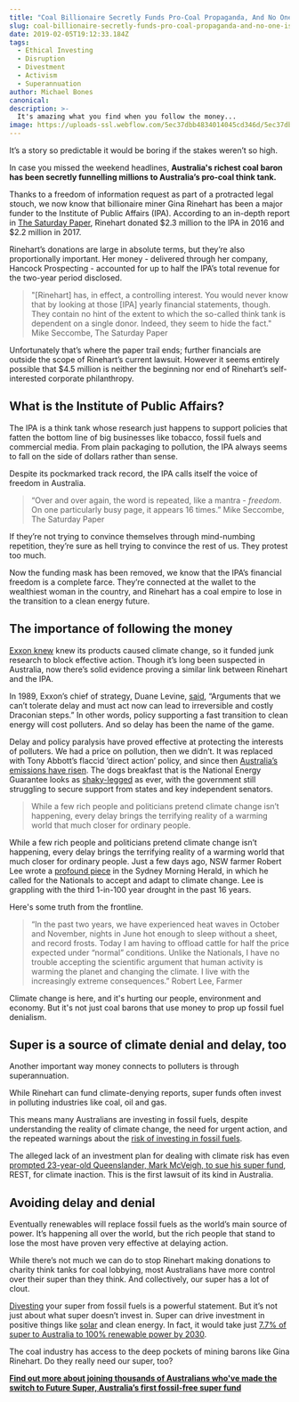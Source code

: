 ```yaml
---
title: "Coal Billionaire Secretly Funds Pro-Coal Propaganda, And No One Is Surprised"
slug: coal-billionaire-secretly-funds-pro-coal-propaganda-and-no-one-is-surprised
date: 2019-02-05T19:12:33.184Z
tags:
  - Ethical Investing
  - Disruption
  - Divestment
  - Activism
  - Superannuation
author: Michael Bones
canonical:
description: >-
  It's amazing what you find when you follow the money...
image: https://uploads-ssl.webflow.com/5ec37dbb4834014045cd346d/5ec37dbc483401ca75cd3bf7_Blog%201200x630%20(11).png
---
```


It’s a story so predictable it would be boring if the stakes weren’t so high.

In case you missed the weekend headlines, **Australia's richest coal baron has been secretly funnelling millions to Australia’s pro-coal think tank.**



Thanks to a freedom of information request as part of a protracted legal stouch, we now know that billionaire miner Gina Rinehart has been a major funder to the Institute of Public Affairs (IPA). According to an in-depth report in [The Saturday Paper](https://www.thesaturdaypaper.com.au/news/politics/2018/07/28/rineharts-secret-millions-the-ipa/15327000006616), Rinehart donated $2.3 million to the IPA in 2016 and $2.2 million in 2017.

Rinehart’s donations are large in absolute terms, but they’re also proportionally important. Her money - delivered through her company, Hancock Prospecting - accounted for up to half the IPA’s total revenue for the two-year period disclosed.

> "\[Rinehart\] has, in effect, a controlling interest. You would never know that by looking at those \[IPA\] yearly financial statements, though. They contain no hint of the extent to which the so-called think tank is dependent on a single donor. Indeed, they seem to hide the fact." Mike Seccombe, The Saturday Paper

Unfortunately that’s where the paper trail ends; further financials are outside the scope of Rinehart’s current lawsuit. However it seems entirely possible that $4.5 million is neither the beginning nor end of Rinehart’s self-interested corporate philanthropy.

## **What is the Institute of Public Affairs?**

The IPA is a think tank whose research just happens to support policies that fatten the bottom line of big businesses like tobacco, fossil fuels and commercial media. From plain packaging to pollution, the IPA always seems to fall on the side of dollars rather than sense.

Despite its pockmarked track record, the IPA calls itself the voice of freedom in Australia.

> “Over and over again, the word is repeated, like a mantra - _freedom_. On one particularly busy page, it appears 16 times.” Mike Seccombe, The Saturday Paper

If they’re not trying to convince themselves through mind-numbing repetition, they’re sure as hell trying to convince the rest of us. They protest too much.

Now the funding mask has been removed, we know that the IPA’s financial freedom is a complete farce. They’re connected at the wallet to the wealthiest woman in the country, and Rinehart has a coal empire to lose in the transition to a clean energy future.

## **The importance of following the money**

[Exxon knew](http://graphics.latimes.com/exxon-research/) knew its products caused climate change, so it funded junk research to block effective action. Though it’s long been suspected in Australia, now there’s solid evidence proving a similar link between Rinehart and the IPA.

In 1989, Exxon’s chief of strategy, Duane Levine, [said](http://graphics.latimes.com/exxon-research/), “Arguments that we can’t tolerate delay and must act now can lead to irreversible and costly Draconian steps.” In other words, policy supporting a fast transition to clean energy will cost polluters. And so delay has been the name of the game.



Delay and policy paralysis have proved effective at protecting the interests of polluters. We had a price on pollution, then we didn’t. It was replaced with Tony Abbott’s flaccid ‘direct action’ policy, and since then [Australia’s emissions have risen](http://www.abc.net.au/news/2017-12-19/greenhouse-gas-emissions-increase-third-consecutive-year/9271176). The dogs breakfast that is the National Energy Guarantee looks as [shaky-legged](https://www.theguardian.com/australia-news/2018/jul/31/victorias-major-concerns-may-prevent-it-signing-national-energy-guarantee) as ever, with the government still struggling to secure support from states and key independent senators.

> While a few rich people and politicians pretend climate change isn’t happening, every delay brings the terrifying reality of a warming world that much closer for ordinary people.

While a few rich people and politicians pretend climate change isn’t happening, every delay brings the terrifying reality of a warming world that much closer for ordinary people. Just a few days ago, NSW farmer Robert Lee wrote a [profound piece](https://www.smh.com.au/national/nsw/nationals-must-accept-and-adapt-to-climate-change-20180720-p4zspc.html) in the Sydney Morning Herald, in which he called for the Nationals to accept and adapt to climate change. Lee is grappling with the third 1-in-100 year drought in the past 16 years.

Here's some truth from the frontline.

> “In the past two years, we have experienced heat waves in October and November, nights in June hot enough to sleep without a sheet, and record frosts. Today I am having to offload cattle for half the price expected under “normal” conditions. Unlike the Nationals, I have no trouble accepting the scientific argument that human activity is warming the planet and changing the climate. I live with the increasingly extreme consequences.” Robert Lee, Farmer

Climate change is here, and it's hurting our people, environment and economy. But it's not just coal barons that use money to prop up fossil fuel denialism.

## **Super is a source of climate denial and delay, too**

Another important way money connects to polluters is through superannuation.

While Rinehart can fund climate-denying reports, super funds often invest in polluting industries like coal, oil and gas.

This means many Australians are investing in fossil fuels, despite understanding the reality of climate change, the need for urgent action, and the repeated warnings about the [risk of investing in fossil fuels](https://www.myfuturesuper.com.au/blog/the-bad-investment-that-is-short-changing-your-super).

The alleged lack of an investment plan for dealing with climate risk has even [prompted 23-year-old Queenslander, Mark McVeigh, to sue his super fund](https://www.myfuturesuper.com.au/blog/why-mark-is-suing-his-super-fund), REST, for climate inaction. This is the first lawsuit of its kind in Australia.

## **Avoiding delay and denial**

Eventually renewables will replace fossil fuels as the world’s main source of power. It’s happening all over the world, but the rich people that stand to lose the most have proven very effective at delaying action.

While there’s not much we can do to stop Rinehart making donations to charity think tanks for coal lobbying, most Australians have more control over their super than they think. And collectively, our super has a lot of clout.

[Divesting](https://www.myfuturesuper.com.au/blog/how-future-super-grew-by-200-million-in-just-2-years) your super from fossil fuels is a powerful statement. But it’s not just about what super doesn’t invest in. Super can drive investment in positive things like [solar](https://www.myfuturesuper.com.au/blog/3-solar-farms-that-prove-everyday-aussies-can-supercharge-the-renewables-revolution) and clean energy. In fact, it would take just [7.7% of super to Australia to 100% renewable power by 2030](https://www.myfuturesuper.com.au/blog/new-research-reveals-that-7-7-of-australias-retirement-savings-could-fund-100-renewable-power-by-2030).

The coal industry has access to the deep pockets of mining barons like Gina Rinehart. Do they really need our super, too?

[**Find out more about joining thousands of Australians who've made the switch to Future Super, Australia’s first fossil-free super fund**](https://www.myfuturesuper.com.au/)
